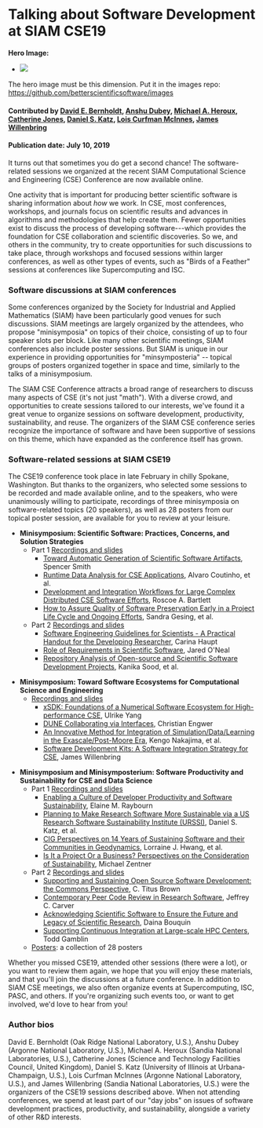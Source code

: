 # Talking about Software Development at SIAM CSE19

**Hero Image:**

 - <img src='https://github.com/betterscientificsoftware/images/raw/master/Blog_081318_SoftVer.png' />
 
The hero image must be this dimension.  Put it in the images repo:  https://github.com/betterscientificsoftware/images

#### Contributed by [David E. Bernholdt](https://github.com/bernhold "David E. Bernholdt GitHub Profile"), [Anshu Dubey](https://github.com/adubey64 "Anshu Dubey GitHub Profile"), [Michael A. Heroux](https://github.com/maherou "Michael A. Heroux GitHub Profile"), [Catherine Jones](https://github.com/cm-j0nes "Catherine Jones GitHub Profile"), [Daniel S. Katz](https://github.com/danielskatz "Daniel S. Katz GitHub Profile"), [Lois Curfman McInnes](https://github.com/curfman "Lois Curfman McInnes GitHub Profile"), [James Willenbring](https://github.com/jwillenbring "James Willenbring GitHub Profile")

#### Publication date: July 10, 2019

It turns out that sometimes you do get a second chance! The software-related sessions we organized at the recent SIAM 
Computational Science and Engineering (CSE) Conference are now available online.

One activity that is important for producing better scientific software is sharing information about *how* we work.  In CSE, most conferences, workshops, and journals focus on scientific results and advances in algorithms and methodologies that help create them.  Fewer opportunities exist to discuss the process of developing software---which provides the foundation for CSE collaboration and scientific discoveries.  So we, and others in the community, try to create opportunities for such discussions to take place, through workshops and focused sessions within larger conferences, as well as other types of events, such as "Birds of a Feather" sessions at conferences like Supercomputing and ISC.

### Software discussions at SIAM conferences

Some conferences organized by the Society for Industrial and Applied Mathematics (SIAM) have been particularly good venues for such discussions.  SIAM meetings are largely organized by the attendees, who propose "minisymposia" on topics of their choice, consisting of up to four speaker slots per block.  Like many other scientific meetings, SIAM conferences also include poster sessions.  But SIAM is unique in our experience in providing opportunities for "minsymposteria" -- topical groups of posters organized together in space and time, similarly to the talks of a minisymposium.

The SIAM CSE Conference attracts a broad range of researchers to discuss many aspects of CSE (it's not just "math").  With a diverse crowd, and opportunities to create sessions tailored to our interests, we've found it a great venue to organize sessions on software development, productivity, sustainability, and reuse.  The organizers of the SIAM CSE conference series recognize the importance of software and have been supportive of sessions on this theme, which have expanded as the conference itself has grown.

### Software-related sessions at SIAM CSE19

The CSE19 conference took place in late February in chilly Spokane, Washington.  But thanks to the organizers, who selected some sessions to be recorded and made available online, and to the speakers, who were unanimously willing to participate, recordings of three minisymposia on software-related topics (20 speakers), as well as 28 posters from our topical poster session, are available for you to review at your leisure.

- **Minisymposium: Scientific Software: Practices, Concerns, and Solution Strategies**
  - Part 1 [Recordings and slides](https://www.pathlms.com/siam/courses/10878/sections/14354)
    - [Toward Automatic Generation of Scientific Software Artifacts](https://www.pathlms.com/siam/courses/10878/sections/14354/video_presentations/127480), Spencer Smith
    - [Runtime Data Analysis for CSE Applications](https://www.pathlms.com/siam/courses/10878/sections/14354/video_presentations/127481), Alvaro Coutinho, et al.
    - [Development and Integration Workflows for Large Complex Distributed CSE Software Efforts](https://www.pathlms.com/siam/courses/10878/sections/14354/video_presentations/127482), Roscoe A. Bartlett
    - [How to Assure Quality of Software Preservation Early in a Project Life Cycle and Ongoing Efforts](https://www.pathlms.com/siam/courses/10878/sections/14354/video_presentations/127483), Sandra Gesing, et al.
  - Part 2 [Recordings and slides](https://www.pathlms.com/siam/courses/10878/sections/14355)
    - [Software Engineering Guidelines for Scientists - A Practical Handout for the Developing Researcher](https://www.pathlms.com/siam/courses/10878/sections/14355/video_presentations/127484), Carina Haupt
    - [Role of Requirements in Scientific Software](https://www.pathlms.com/siam/courses/10878/sections/14355/video_presentations/127486), Jared O'Neal
    - [Repository Analysis of Open-source and Scientific Software Development Projects](https://www.pathlms.com/siam/courses/10878/sections/14355/video_presentations/127487), Kanika Sood, et al.
 <!--
  - *Recordings*: [part 1](https://www.pathlms.com/siam/courses/10878/sections/14354) [part 2](https://www.pathlms.com/siam/courses/10878/sections/14355)
  - *Abstract*: Software is an increasingly important component of scientific research. It would not be an exaggeration to say that almost all forms of scientific research today involve software, whether to compute, to manage, or to analyze. The kinds of software used and the associated issues, which range from technical to sociological, are as diverse as the scientific communities themselves. This minisymposium reflects this rich diversity, including presentations from software developers, users, and scientific project managers from various parts of the world and from various science communities. The common thread among these topics is that many overlapping subsets of scientific software issues are of interest to various participants. The minisymposium will, therefore, be a snapshot of the current state of practices, concerns and solution strategies in the world of scientific software.
-->
- **Minisymposium: Toward Software Ecosystems for Computational Science and Engineering**
  - [Recordings and slides](https://www.pathlms.com/siam/courses/10878/sections/14362)
    - [xSDK: Foundations of a Numerical Software Ecosystem for High-performance CSE](https://www.pathlms.com/siam/courses/10878/sections/14362/video_presentations/127517), Ulrike Yang
    - [DUNE Collaborating via Interfaces](https://www.pathlms.com/siam/courses/10878/sections/14362/video_presentations/127518), Christian Engwer
    - [An Innovative Method for Integration of Simulation/Data/Learning in the Exascale/Post-Moore Era](https://www.pathlms.com/siam/courses/10878/sections/14362/video_presentations/127519), Kengo Nakajima, et al.
    - [Software Development Kits: A Software Integration Strategy for CSE](https://www.pathlms.com/siam/courses/10878/sections/14362/video_presentations/127520), James Willenbring
<!--
  - *[Recordings](https://www.pathlms.com/siam/courses/10878/sections/14362)*
  - *Abstract*: Software---cross-cutting technology that connects advances in mathematics, computer science, and domain-specific science and engineering---is a cornerstone of long-term collaboration and progress in computational science and engineering (CSE). As we leverage unprecedented high-performance computing resources to work toward predictive science, software complexity is increasing due to multiphysics and multiscale modeling, the coupling of simulations and data analytics, and the demand for greater reproducibility and sustainability, all in the midst of disruptive architectural changes. Applications increasingly require the combined use of independent software packages, whose development teams have diverse sponsors, priorities, software engineering expertise, and processes for development and release. The developers of open-source scientific software are increasingly encouraging community contributions and considering more effective strategies for connections among complementary packages. This speakers in this minisymposium will discuss work toward broader software interoperability and scientific software ecosystems needed to support next-generation CSE.
-->
- **Minisymposium and Minisymposterium: Software Productivity and Sustainability for CSE and Data Science**
  - Part 1 [Recordings and slides](https://www.pathlms.com/siam/courses/10878/sections/14383)
    - [Enabling a Culture of Developer Productivity and Software Sustainability](https://www.pathlms.com/siam/courses/10878/sections/14383/video_presentations/127491), Elaine M. Raybourn
    - [Planning to Make Research Software More Sustainable via a US Research Software Sustainability Institute (URSSI)](https://www.pathlms.com/siam/courses/10878/sections/14383/video_presentations/127493), Daniel S. Katz, et al.
    - [CIG Perspectives on 14 Years of Sustaining Software and their Communities in Geodynamics](https://www.pathlms.com/siam/courses/10878/sections/14383/video_presentations/127495), Lorraine J. Hwang, et al.
    - [Is It a Project Or a Business? Perspectives on the Consideration of Sustainability](https://www.pathlms.com/siam/courses/10878/sections/14383/video_presentations/127497), Michael Zentner
  - Part 2 [Recordings and slides](https://www.pathlms.com/siam/courses/10878/sections/14384)
    - [Supporting and Sustaining Open Source Software Development: the Commons Perspective](https://www.pathlms.com/siam/courses/10878/sections/14384/video_presentations/127498), C. Titus Brown
    - [Contemporary Peer Code Review in Research Software](https://www.pathlms.com/siam/courses/10878/sections/14384/video_presentations/127499), Jeffrey C. Carver
    - [Acknowledging Scientific Software to Ensure the Future and Legacy of Scientific Research](https://www.pathlms.com/siam/courses/10878/sections/14384/video_presentations/127500), Daina Bouquin
    - [Supporting Continuous Integration at Large-scale HPC Centers](https://www.pathlms.com/siam/courses/10878/sections/14384/video_presentations/127501), Todd Gamblin
  - [Posters](https://doi.org/10.6084/m9.figshare.c.4410767): a collection of 28 posters
<!--
  - *Recordings*: [part 1](https://www.pathlms.com/siam/courses/10878/sections/14383) [part 2](https://www.pathlms.com/siam/courses/10878/sections/14384)
   - *[Posters](https://doi.org/10.6084/m9.figshare.c.4410767)*
  - *Abstract*: Software is the key crosscutting technology that enables advances in mathematics, computer science, and domain-specific science and engineering to achieve robust simulations and analysis for predictive science, engineering, and other research fields. While software is becoming more complex due to multiphysics and multiscale modeling, the coupling of data analytics, and disruptive changes in computer hardware (due to increases in typical system scale and heterogeneity, including GPUs and additional alternative architectures), software itself has not traditionally received focused attention in the CSE community or been rewarded by that community. The presenters in this minisymposterium will address work that addresses growing technical and social challenges in software productivity, quality, and sustainability, and thereby helps software fulfill its critical role as a cornerstone of long-term CSE collaboration. 
-->

Whether you missed CSE19, attended other sessions (there were a lot), or you want to review them again, we hope that you will enjoy these materials, and that you'll join the discussions at a future conference.  In addition to SIAM CSE meetings, we also often organize events at Supercomputing, ISC, PASC, and others. If you're organizing such events too, or want to get involved, we'd love to hear from you!

### Author bios

David E. Bernholdt (Oak Ridge National Laboratory, U.S.), 
Anshu Dubey (Argonne National Laboratory, U.S.), 
Michael A. Heroux (Sandia National Laboratories, U.S.), 
Catherine Jones (Science and Technology Facilities Council, United Kingdom),
Daniel S. Katz (University of Illinois at Urbana-Champaign, U.S.),
Lois Curfman McInnes (Argonne National Laboratory, U.S.), and 
James Willenbring (Sandia National Laboratories, U.S.) were the organizers of the CSE19 sessions described above.  When not attending conferences, we spend at least part of our "day jobs" on issues of software development practices, productivity, and sustainability, alongside a variety of other R&D interests.

<!---
Publish: Preview
Categories: skills
Topics: conferences and workshops, online learning
Tags: bssw-blog-article
Level: 2
Prerequisites: default
Aggregate: none
--->
